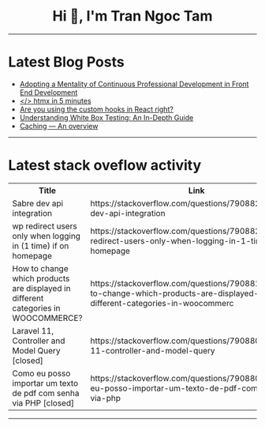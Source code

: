 <h1 align="center">Hi 👋, I'm Tran Ngoc Tam</h1>

---

# Latest Blog Posts 
<!-- BLOG-POST-LIST:START -->
- [Adopting a Mentality of Continuous Professional Development in Front End Development](https://dev.to/rohitkhokhar/adopting-a-mentality-of-continuous-professional-development-in-front-end-development-3p08)
- [&lt;/&gt; htmx in 5 minutes](https://dev.to/pallat/-htmx-in-5-minutes-2l57)
- [Are you using the custom hooks in React right?](https://dev.to/ragul_murugesan/are-you-using-the-custom-hooks-in-react-right-2051)
- [Understanding White Box Testing: An In-Depth Guide](https://dev.to/keploy/understanding-white-box-testing-an-in-depth-guide-4mj8)
- [Caching — An overview](https://dev.to/kartikey_srivastava/caching-an-overview-36o7)
<!-- BLOG-POST-LIST:END -->

---

# Latest stack oveflow activity
<table>
  <tr><th>Title</th><th>Link</th></tr>
  <!-- STACKOVERFLOW:START --><tr><td>Sabre dev api integration</td><td>https://stackoverflow.com/questions/79088231/sabre-dev-api-integration</td></tr><tr><td>wp redirect users only when logging in &lpar;1 time&rpar; if on homepage</td><td>https://stackoverflow.com/questions/79088221/wp-redirect-users-only-when-logging-in-1-time-if-on-homepage</td></tr><tr><td>How to change which products are displayed in different categories in WOOCOMMERCE?</td><td>https://stackoverflow.com/questions/79088108/how-to-change-which-products-are-displayed-in-different-categories-in-woocommerc</td></tr><tr><td>Laravel 11, Controller and Model Query [closed]</td><td>https://stackoverflow.com/questions/79088094/laravel-11-controller-and-model-query</td></tr><tr><td>Como eu posso importar um texto de pdf com senha via PHP [closed]</td><td>https://stackoverflow.com/questions/79088062/como-eu-posso-importar-um-texto-de-pdf-com-senha-via-php</td></tr><!-- STACKOVERFLOW:END -->
</table>

---



